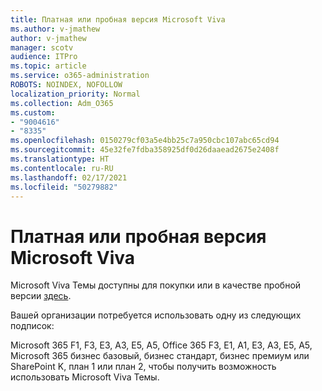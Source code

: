 ```yaml
---
title: Платная или пробная версия Microsoft Viva
ms.author: v-jmathew
author: v-jmathew
manager: scotv
audience: ITPro
ms.topic: article
ms.service: o365-administration
ROBOTS: NOINDEX, NOFOLLOW
localization_priority: Normal
ms.collection: Adm_O365
ms.custom:
- "9004616"
- "8335"
ms.openlocfilehash: 0150279cf03a5e4bb25c7a950cbc107abc65cd94
ms.sourcegitcommit: 45e32fe7fdba358925df0d26daaead2675e2408f
ms.translationtype: HT
ms.contentlocale: ru-RU
ms.lasthandoff: 02/17/2021
ms.locfileid: "50279882"
---
```

# <a name="buy-or-trial-microsoft-viva"></a>Платная или пробная версия Microsoft Viva

Microsoft Viva Темы доступны для покупки или в качестве пробной версии [здесь](https://aka.ms/BuyVivaTopics).

Вашей организации потребуется использовать одну из следующих подписок:

Microsoft 365 F1, F3, E3, A3, E5, A5, Office 365 F3, E1, A1, E3, A3, E5, A5, Microsoft 365 бизнес базовый, бизнес стандарт, бизнес премиум или SharePoint K, план 1 или план 2, чтобы получить возможность использовать Microsoft Viva Темы.
